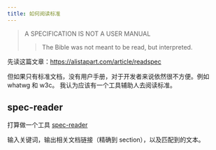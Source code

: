 ```yaml
---
title: 如何阅读标准
---
```



> A SPECIFICATION IS NOT A USER MANUAL
>> The Bible was not meant to be read, but interpreted.

先读这篇文章：https://alistapart.com/article/readspec

但如果只有标准文档，没有用户手册，对于开发者来说依然很不方便。例如 whatwg 和 w3c。
我认为应该有一个工具辅助人去阅读标准。

## spec-reader

打算做一个工具 [spec-reader](https://github.com/adoyle-h/spec-reader)

输入关键词，输出相关文档链接（精确到 section），以及匹配到的文本。
